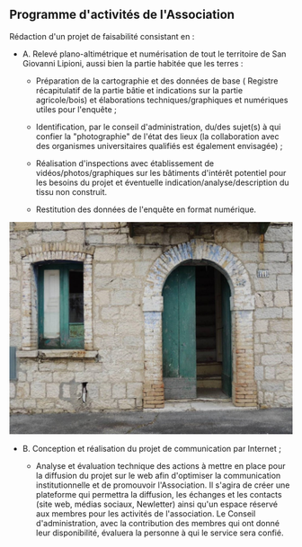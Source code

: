 ## Programme d'activités de l'Association

Rédaction d'un projet de faisabilité consistant en :

* A. Relevé plano-altimétrique et numérisation de tout le territoire de San Giovanni Lipioni, aussi bien la partie habitée que les terres :

    * Préparation de la cartographie et des données de base ( Registre récapitulatif de la partie bâtie et indications sur la partie agricole/bois) et élaborations techniques/graphiques et numériques utiles pour l'enquête ;

    * Identification, par le conseil d'administration, du/des sujet(s) à qui confier la "photographie" de l'état des lieux (la collaboration avec des organismes universitaires qualifiés est également envisagée) ;

    * Réalisation d'inspections avec établissement de vidéos/photos/graphiques sur les bâtiments d'intérêt potentiel pour les besoins du projet et éventuelle indication/analyse/description du tissu non construit.
    
    * Restitution des données de l'enquête en format numérique.

![Image of SGL](/masonry/1/rustico_casale_e_casa_di_corte-in-vendita-a-san_giovanni_lipioni1.jpg)

* B. Conception et réalisation du projet de communication par Internet ;

    * Analyse et évaluation technique des actions à mettre en place pour la diffusion du projet sur le web afin d'optimiser la communication institutionnelle et de promouvoir l'Association. Il s'agira de créer une plateforme qui permettra la diffusion, les échanges et les contacts (site web, médias sociaux, Newletter) ainsi qu'un espace réservé aux membres pour les activités de l'association. Le Conseil d'administration, avec la contribution des membres qui ont donné leur disponibilité, évaluera la personne à qui le service sera confié.

